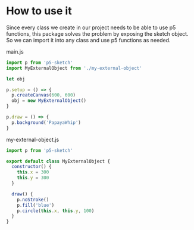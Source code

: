 # How to use it

Since every class we create in our project needs to be able to use p5 functions, this package solves the problem by exposing the sketch object. So we can import it into any class and use p5 functions as needed.

main.js
```javascript
import p from 'p5-sketch'
import MyExternalObject from './my-external-object'

let obj

p.setup = () => {
  p.createCanvas(600, 600)
  obj = new MyExternalObject()
}

p.draw = () => {
  p.background('PapayaWhip')
}
```

my-external-object.js
```javascript
import p from 'p5-sketch'

export default class MyExternalObject {
  constructor() {
    this.x = 300
    this.y = 300
  }

  draw() {
    p.noStroke()
    p.fill('blue')
    p.circle(this.x, this.y, 100)
  }
}
```



